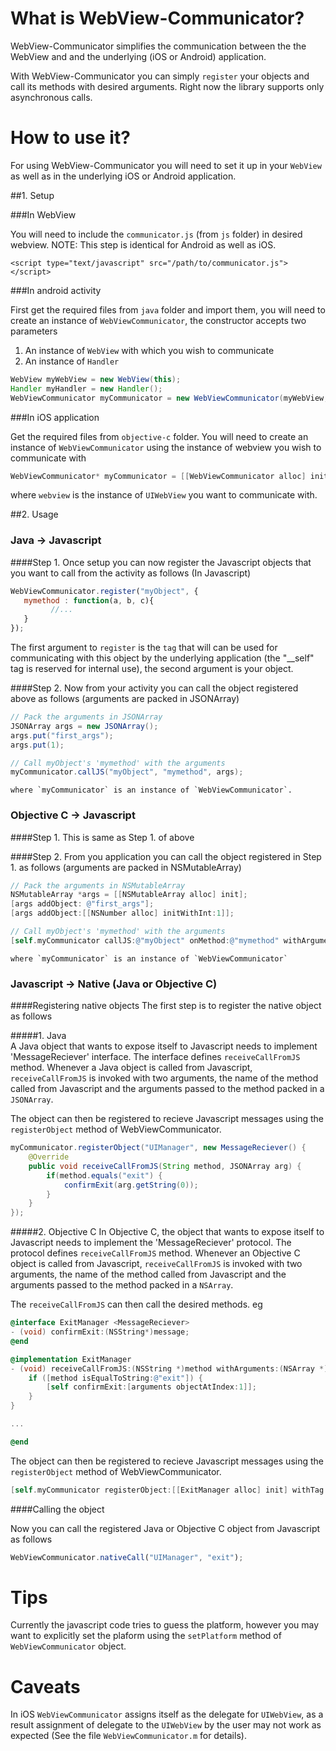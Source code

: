 # What is WebView-Communicator?

WebView-Communicator simplifies the communication between the the WebView and and the underlying (iOS or Android) 
application.

With WebView-Communicator you can simply `register` your objects and call its methods with desired arguments. 
Right now the library supports only asynchronous calls.

# How to use it?

For using WebView-Communicator you will need to set it up in your `WebView` as well as in the underlying 
iOS or Android application.

##1. Setup

###In WebView

You will need to include the `communicator.js` (from `js` folder) in desired webview.
NOTE: This step is identical for Android as well as iOS.

```
<script type="text/javascript" src="/path/to/communicator.js"></script>
``` 

###In android activity

First get the required files from `java` folder and import them, you will need to create an instance of 
`WebViewCommunicator`, the constructor accepts two parameters

1. An instance of `WebView` with which you wish to communicate
2. An instance of `Handler`

```java
WebView myWebView = new WebView(this);
Handler myHandler = new Handler();
WebViewCommunicator myCommunicator = new WebViewCommunicator(myWebView, myHandler);
```

###In iOS application
    
Get the required files from `objective-c` folder. You will need to create an instance of `WebViewCommunicator`
using the instance of webview you wish to communicate with
    
```objective-c
WebViewCommunicator* myCommunicator = [[WebViewCommunicator alloc] initWithWebView:webview];
```
where `webview` is the instance of `UIWebView` you want to communicate with.


##2. Usage

### Java -> Javascript

####Step 1.
Once setup you can now register the Javascript objects that you want to call from the activity as follows (In Javascript)

```javascript
WebViewCommunicator.register("myObject", {
   mymethod : function(a, b, c){
         //...
   }
});
```

The first argument to `register` is the `tag` that will can be used for communicating with this object by the underlying 
application (the "__self" tag is reserved for internal use), the second argument is your object.

####Step 2.
Now from your activity you can call the object registered above as follows (arguments are packed in JSONArray)

```java
// Pack the arguments in JSONArray
JSONArray args = new JSONArray();
args.put("first_args");
args.put(1);

// Call myObject's 'mymethod' with the arguments
myCommunicator.callJS("myObject", "mymethod", args);
```

    where `myCommunicator` is an instance of `WebViewCommunicator`. 

### Objective C -> Javascript
####Step 1.
This is same as Step 1. of above
    
####Step 2.
From you application you can call the object registered in Step 1. as follows (arguments are packed in NSMutableArray)

```objective-c
// Pack the arguments in NSMutableArray
NSMutableArray *args = [[NSMutableArray alloc] init];
[args addObject: @"first_args"];
[args addObject:[[NSNumber alloc] initWithInt:1]];

// Call myObject's 'mymethod' with the arguments
[self.myCommunicator callJS:@"myObject" onMethod:@"mymethod" withArguments:args];
```
    where `myCommunicator` is an instance of `WebViewCommunicator`

### Javascript -> Native (Java or Objective C)

####Registering native objects
The first step is to register the native object as follows

#####1. Java        
A Java object that wants to expose itself to Javascript needs to implement 'MessageReciever'
interface. The interface defines `receiveCallFromJS` method. Whenever a Java object is called from
Javascript, `receiveCallFromJS` is invoked with two arguments, the name of the method called from 
Javascript and the arguments passed to the method packed in a `JSONArray`.

The object can then be registered to recieve Javascript messages using the `registerObject` method of
WebViewCommunicator.

```java
myCommunicator.registerObject("UIManager", new MessageReciever() {
    @Override
    public void receiveCallFromJS(String method, JSONArray arg) {
        if(method.equals("exit") {
            confirmExit(arg.getString(0));
        }
    }
});
```

#####2. Objective C
In Objective C, the object that wants to expose itself to Javascript needs to implement the 'MessageReciever' 
protocol. The protocol defines `receiveCallFromJS` method. Whenever an Objective C object is called from Javascript,
`receiveCallFromJS` is invoked with two arguments, the name of the method called from Javascript and the arguments 
passed to the method packed in a `NSArray`.

The `receiveCallFromJS` can then call the desired methods. eg

```objective-c
@interface ExitManager <MessageReciever>
- (void) confirmExit:(NSString*)message;
@end

@implementation ExitManager
- (void) receiveCallFromJS:(NSString *)method withArguments:(NSArray *)arguments {
    if ([method isEqualToString:@"exit"]) {
        [self confirmExit:[arguments objectAtIndex:1]];
    }
}

...

@end
```

The object can then be registered to recieve Javascript messages using the `registerObject` method of
WebViewCommunicator.

```objective-c
[self.myCommunicator registerObject:[[ExitManager alloc] init] withTag:@"UIManager"];
```

####Calling the object

Now you can call the registered Java or Objective C object from Javascript as follows

```javascript
WebViewCommunicator.nativeCall("UIManager", "exit");
```

# Tips

Currently the javascript code tries to guess the platform, however you may want to explicitly set the plaform
using the `setPlatform` method of `WebViewCommunicator` object.

# Caveats

In iOS `WebViewCommunicator` assigns itself as the delegate for `UIWebView`, as a result assignment of delegate
to the `UIWebView` by the user may not work as expected (See the file `WebViewCommunicator.m` for details).
